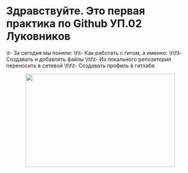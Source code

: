 <h1>Здравствуйте. Это первая практика по Github УП.02 Лyкoвникoв</h1>
\t- За сегодня мы поняли:
\t\t- Как работать с гитом, а именно:
\t\t\t- Создавать и добавлять файлы
\t\t\t- Из локального репозитория переносить в сетевой
\t\t\t- Создавать профиль в гитхабе
<p align="center">
  <p align="center">
  <img width="400" height="250" src="https://github.com/blademoon/Markdown/blob/main/Picture/cat.jpg">
</p>
